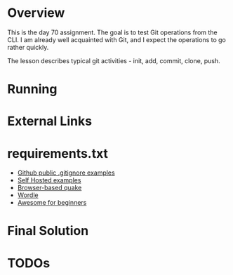 # Overview

This is the day 70 assignment.  The goal is to test Git operations from the CLI.
I am already well acquainted with Git, and I expect the operations to go rather quickly.

The lesson describes typical git activities - init, add, commit, clone, push.  


# Running

# External Links

# requirements.txt

- [Github public .gitignore examples](https://github.com/github/gitignore)
- [Self Hosted examples](https://github.com/awesome-selfhosted/awesome-selfhosted)
- [Browser-based quake](https://github.com/inolen/quakejs)
- [Wordle](https://github.com/ritik48/Wordle-Game)
- [Awesome for beginners](https://github.com/MunGell/awesome-for-beginners)

# Final Solution

# TODOs

